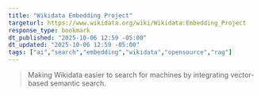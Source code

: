 ```yaml
---
title: "Wikidata Embedding Project"
targeturl: https://www.wikidata.org/wiki/Wikidata:Embedding_Project
response_type: bookmark
dt_published: "2025-10-06 12:59 -05:00"
dt_updated: "2025-10-06 12:59 -05:00"
tags: ["ai","search","embedding","wikidata","opensource","rag"]
---
```


> Making Wikidata easier to search for machines by integrating vector-based semantic search.
